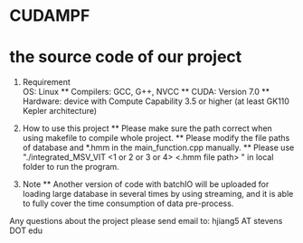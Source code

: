 # CUDAMPF
the source code of our project
==========================================
1. Requirement
<br /> OS: Linux
** Compilers: GCC, G++, NVCC
** CUDA: Version 7.0
** Hardware: device with Compute Capability 3.5 or higher (at least GK110 Kepler architecture)

2. How to use this project
** Please make sure the path correct when using makefile to compile whole project.
** Please modify the file paths of database and *.hmm in the main_function.cpp manually.
** Please use "./integrated_MSV_VIT <1 or 2 or 3 or 4> <.hmm file path> <database file path>" in local folder to run the program.

3. Note
** Another version of code with batchIO will be uploaded for loading large database in several times by using streaming, and it is able to fully cover the time consumption of data pre-process.

Any questions about the project please send email to: hjiang5 AT stevens DOT edu

